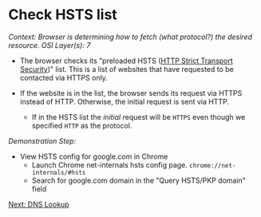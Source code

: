 # Check HSTS list

_Context: Browser is determining how to fetch (what protocol?) the desired resource._
_OSI Layer(s): 7_

* The browser checks its "preloaded HSTS ([HTTP Strict Transport Security](https://tools.ietf.org/html/rfc6797))" list. This is a list of websites that have requested to be contacted via HTTPS only.

* If the website is in the list, the browser sends its request via HTTPS instead of HTTP. Otherwise, the initial request is sent via HTTP.
    * If in the HSTS list the *initial* request will be ``HTTPS`` even though we specified ``HTTP`` as the protocol.

_Demonstration Step:_
  * View HSTS config for google.com in Chrome
    * Launch Chrome net-internals hsts config page.
    ``chrome://net-internals/#hsts``
    * Search for google.com domain in the "Query HSTS/PKP domain" field

[Next: DNS Lookup](./3-DNSlookup.md)